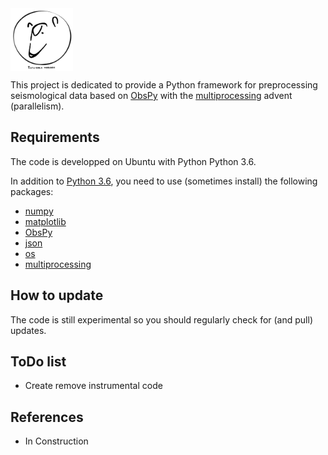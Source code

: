<img align="center" width="100" height="100" src="tatu_bola_toolbox_logo.png">


This project is dedicated to provide a Python framework for preprocessing seismological data 
based on [ObsPy](https://github.com/obspy/obspy/wiki) with the [multiprocessing](https://docs.python.org/3/library/multiprocessing.html)
advent (parallelism).

Requirements
------------
The code is developped on Ubuntu with Python Python 3.6.

In addition to [Python 3.6](https://www.python.org/downloads/release/python-365/), you need
to use (sometimes install) the following packages:

- [numpy](http://www.numpy.org/)
- [matplotlib](http://matplotlib.org/)
- [ObsPy](https://github.com/obspy/obspy/wiki)
- [json](https://docs.python.org/3/library/json.html)
- [os](https://docs.python.org/3/library/os.html)
- [multiprocessing](https://docs.python.org/3/library/multiprocessing.html)

How to update
-------------
The code is still experimental so you should regularly check for (and pull) 
updates.

ToDo list
-------------
- Create remove instrumental code

References
----------

- In Construction

